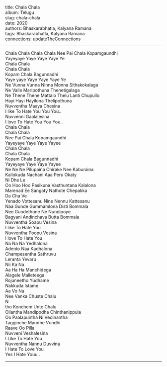 title: Chala Chala  
album: Telugu  
slug: chala-chala  
date: 2020  
authors: Bhaskarabhatla, Kalyana Ramana  
tags: Bhaskarabhatla, Kalyana Ramana  
connections: updateTheConnections  

------------

Chala Chala Chala Chala Nee Pai Chala Kopamgaundhi  
Yayeyaye Yaye Yaye Yaye Ye  
Chala Chala  
Chala Chala  
Kopam Chala Bagunnadhi  
Yaye yaye Yaye Yaye Yaye Ye  
Ne Vunna Vunna Ninna Monna Sithakokalaga  
Ne Valle Maripothuna Thenetigalaga  
Ne Thene Thene Mattalo Thelu Lanti Chupullo  
Hayi Hayi Hayilona Thelipothuna  
Nuvventha Maaya Chesina  
I like To Hate You You You..  
Nuvvenni Gaalalesina  
I love To Hate You You You..  
Chala Chala  
Chala Chala  
Nee Pai Chala Kopamgaundhi  
Yayeyaye Yaye Yaye Yayee  
Chala Chala  
Chala Chala  
Kopam Chala Bagunnadhi  
Yayeyaye Yaye Yaye Yayee  
Ne Ne Ne Pilupaina Chirake Nee Kaburaina  
Kallokuda Nachani Aaa Peru Okaty  
Ni Dhe Le  
Oo Hoo Hoo Pasikuna Vasthuntana Kalalona  
Marenad Ee Sangaty Nathote Chepakka  
Da Cha Ve  
Yenado Vottesanu Nine Nennu Kattesanu  
Naa Gunde Gummamlona Disti Bommala  
Nee Gundethone Ne Nundipoye  
Bagyani Andinchava Butta Bommala  
Nuvventha Soapu Vesina  
I like To Hate You  
Nuvventha Poopu Vesina  
I love To Hate You  
Na Na Na Yedhalona  
Adento Naa Kadhalona  
Champesentha Sathruvu  
Leranta Yevaru  
Nii Ka Na  
Aa Ha Ha Manchidega  
Alagele Malleteega  
Rojuneetho Yudhame  
Nakkuda Istame  
Aa Vo Na  
Nee Vanka Chuste Chalu  
N  
tho Konchem Unte Chalu  
Ollantha Mandipodha Chinthanippula  
Oo Paalapuntha Ni Vedinantha  
Tagginche Mandhe Vundhi  
Raave Oo Pilla  
Nuvveni Veshalesina  
I Like To Hate You  
Nuvventha Nannu Duvvina  
I Hate To Love You  
Yes I Hate Youu..  


------------
